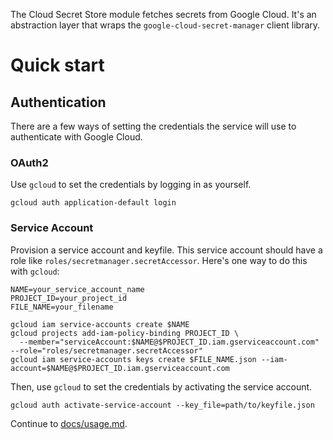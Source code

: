 The Cloud Secret Store module fetches secrets from Google Cloud. It's an abstraction layer that wraps
the `google-cloud-secret-manager` client library.

# Quick start

## Authentication

There are a few ways of setting the credentials the service will use to authenticate with Google Cloud.

### OAuth2

Use `gcloud` to set the credentials by logging in as yourself.

```
gcloud auth application-default login
```

### Service Account

Provision a service account and keyfile. This service account should have a role
like `roles/secretmanager.secretAccessor`. Here's one way to do this with `gcloud`:

```
NAME=your_service_account_name
PROJECT_ID=your_project_id
FILE_NAME=your_filename

gcloud iam service-accounts create $NAME
gcloud projects add-iam-policy-binding PROJECT_ID \
  --member="serviceAccount:$NAME@$PROJECT_ID.iam.gserviceaccount.com" --role="roles/secretmanager.secretAccessor"
gcloud iam service-accounts keys create $FILE_NAME.json --iam-account=$NAME@$PROJECT_ID.iam.gserviceaccount.com
```

Then, use `gcloud` to set the credentials by activating the service account. 

```
gcloud auth activate-service-account --key_file=path/to/keyfile.json
```

Continue to [docs/usage.md](docs/usage.md).
